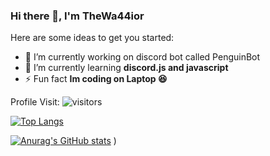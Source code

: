 ### Hi there 👋, I'm TheWa44ior


Here are some ideas to get you started:

- 🔭 I’m currently working on discord bot called PenguinBot
- 🌱 I’m currently learning  **discord.js and javascript**
- ⚡ Fun fact **Im coding on Laptop 😆**

Profile Visit:
![visitors](https://visitor-badge.glitch.me/badge?page_id=page.id)

[![Top Langs](https://github-readme-stats.vercel.app/api/top-langs/?username=TheWarrior221&layout=compact)](https://github.com/anuraghazra/github-readme-stats)

[![Anurag's GitHub stats](https://github-readme-stats.vercel.app/api?username=TheWarrior221)](https://github.com/anuraghazra/github-readme-stats)
)
